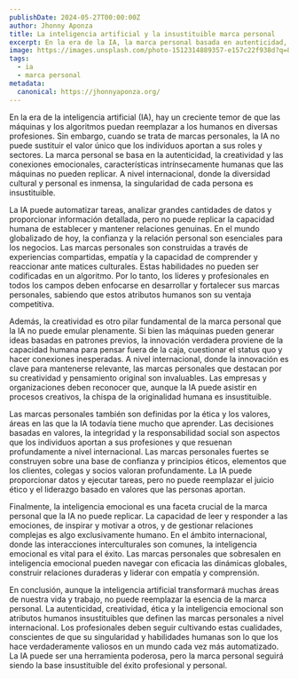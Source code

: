 ```yaml
---
publishDate: 2024-05-27T00:00:00Z
author: Jhonny Aponza
title: La inteligencia artificial y la insustituible marca personal
excerpt: En la era de la IA, la marca personal basada en autenticidad, creatividad, ética e inteligencia emocional sigue siendo insustituible.
image: https://images.unsplash.com/photo-1512314889357-e157c22f938d?q=80&w=3800&auto=format&fit=crop&ixlib=rb-4.0.3&ixid=M3wxMjA3fDB8MHxwaG90by1wYWdlfHx8fGVufDB8fHx8fA%3D%3D
tags:
  - ia
  - marca personal
metadata:
  canonical: https://jhonnyaponza.org/
---
```


En la era de la inteligencia artificial (IA), hay un creciente temor de que las máquinas y los algoritmos puedan reemplazar a los humanos en diversas profesiones. Sin embargo, cuando se trata de marcas personales, la IA no puede sustituir el valor único que los individuos aportan a sus roles y sectores. La marca personal se basa en la autenticidad, la creatividad y las conexiones emocionales, características intrínsecamente humanas que las máquinas no pueden replicar. A nivel internacional, donde la diversidad cultural y personal es inmensa, la singularidad de cada persona es insustituible.

La IA puede automatizar tareas, analizar grandes cantidades de datos y proporcionar información detallada, pero no puede replicar la capacidad humana de establecer y mantener relaciones genuinas. En el mundo globalizado de hoy, la confianza y la relación personal son esenciales para los negocios. Las marcas personales son construidas a través de experiencias compartidas, empatía y la capacidad de comprender y reaccionar ante matices culturales. Estas habilidades no pueden ser codificadas en un algoritmo. Por lo tanto, los líderes y profesionales en todos los campos deben enfocarse en desarrollar y fortalecer sus marcas personales, sabiendo que estos atributos humanos son su ventaja competitiva.

Además, la creatividad es otro pilar fundamental de la marca personal que la IA no puede emular plenamente. Si bien las máquinas pueden generar ideas basadas en patrones previos, la innovación verdadera proviene de la capacidad humana para pensar fuera de la caja, cuestionar el status quo y hacer conexiones inesperadas. A nivel internacional, donde la innovación es clave para mantenerse relevante, las marcas personales que destacan por su creatividad y pensamiento original son invaluables. Las empresas y organizaciones deben reconocer que, aunque la IA puede asistir en procesos creativos, la chispa de la originalidad humana es insustituible.

Las marcas personales también son definidas por la ética y los valores, áreas en las que la IA todavía tiene mucho que aprender. Las decisiones basadas en valores, la integridad y la responsabilidad social son aspectos que los individuos aportan a sus profesiones y que resuenan profundamente a nivel internacional. Las marcas personales fuertes se construyen sobre una base de confianza y principios éticos, elementos que los clientes, colegas y socios valoran profundamente. La IA puede proporcionar datos y ejecutar tareas, pero no puede reemplazar el juicio ético y el liderazgo basado en valores que las personas aportan.

Finalmente, la inteligencia emocional es una faceta crucial de la marca personal que la IA no puede replicar. La capacidad de leer y responder a las emociones, de inspirar y motivar a otros, y de gestionar relaciones complejas es algo exclusivamente humano. En el ámbito internacional, donde las interacciones interculturales son comunes, la inteligencia emocional es vital para el éxito. Las marcas personales que sobresalen en inteligencia emocional pueden navegar con eficacia las dinámicas globales, construir relaciones duraderas y liderar con empatía y comprensión.

En conclusión, aunque la inteligencia artificial transformará muchas áreas de nuestra vida y trabajo, no puede reemplazar la esencia de la marca personal. La autenticidad, creatividad, ética y la inteligencia emocional son atributos humanos insustituibles que definen las marcas personales a nivel internacional. Los profesionales deben seguir cultivando estas cualidades, conscientes de que su singularidad y habilidades humanas son lo que los hace verdaderamente valiosos en un mundo cada vez más automatizado. La IA puede ser una herramienta poderosa, pero la marca personal seguirá siendo la base insustituible del éxito profesional y personal.
